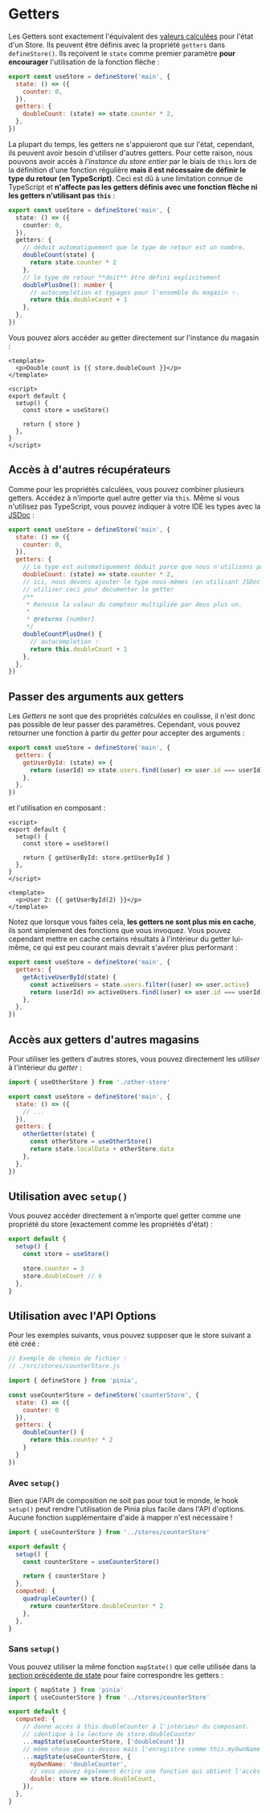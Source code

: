 # Getters

<VueSchoolLink
  href="https://vueschool.io/lessons/getters-in-pinia"
  title="Learn all about getters in Pinia"
/>

Les Getters sont exactement l'équivalent des [valeurs calculées](https://v3.vuejs.org/guide/reactivity-computed-watchers.html#computed-values) pour l'état d'un Store. Ils peuvent être définis avec la propriété `getters` dans `defineStore()`. Ils reçoivent le `state` comme premier paramètre **pour encourager** l'utilisation de la fonction flèche :

```js
export const useStore = defineStore('main', {
  state: () => ({
    counter: 0,
  }),
  getters: {
    doubleCount: (state) => state.counter * 2,
  },
})
```

La plupart du temps, les getters ne s'appuieront que sur l'état, cependant, ils peuvent avoir besoin d'utiliser d'autres getters. Pour cette raison, nous pouvons avoir accès à _l'instance du store entier_ par le biais de `this` lors de la définition d'une fonction régulière **mais il est nécessaire de définir le type du retour (en TypeScript)**. Ceci est dû à une limitation connue de TypeScript et **n'affecte pas les getters définis avec une fonction flèche ni les getters n'utilisant pas `this`** :

```ts
export const useStore = defineStore('main', {
  state: () => ({
    counter: 0,
  }),
  getters: {
    // déduit automatiquement que le type de retour est un nombre.
    doubleCount(state) {
      return state.counter * 2
    },
    // le type de retour **doit** être défini explicitement
    doublePlusOne(): number {
      // autocomplétion et typages pour l'ensemble du magasin ✨.
      return this.doubleCount + 1
    },
  },
})
```

Vous pouvez alors accéder au getter directement sur l'instance du magasin :

```vue
<template>
  <p>Double count is {{ store.doubleCount }}</p>
</template>

<script>
export default {
  setup() {
    const store = useStore()

    return { store }
  },
}
</script>
```

## Accès à d'autres récupérateurs

Comme pour les propriétés calculées, vous pouvez combiner plusieurs getters. Accédez à n'importe quel autre getter via `this`. Même si vous n'utilisez pas TypeScript, vous pouvez indiquer à votre IDE les types avec la [JSDoc](https://jsdoc.app/tags-returns.html) :

```js
export const useStore = defineStore('main', {
  state: () => ({
    counter: 0,
  }),
  getters: {
    // Le type est automatiquement déduit parce que nous n'utilisons pas `this`.
    doubleCount: (state) => state.counter * 2,
    // ici, nous devons ajouter le type nous-mêmes (en utilisant JSDoc en JS). Nous pouvons également
    // utiliser ceci pour documenter le getter
    /**
     * Renvoie la valeur du compteur multipliée par deux plus un.
     *
     * @returns {number}
     */
    doubleCountPlusOne() {
      // autocompletion ✨
      return this.doubleCount + 1
    },
  },
})
```

## Passer des arguments aux getters

Les _Getters_ ne sont que des propriétés _calculées_ en coulisse, il n'est donc pas possible de leur passer des paramètres. Cependant, vous pouvez retourner une fonction à partir du _getter_ pour accepter des arguments :

```js
export const useStore = defineStore('main', {
  getters: {
    getUserById: (state) => {
      return (userId) => state.users.find((user) => user.id === userId)
    },
  },
})
```

et l'utilisation en composant :

```vue
<script>
export default {
  setup() {
    const store = useStore()

    return { getUserById: store.getUserById }
  },
}
</script>

<template>
  <p>User 2: {{ getUserById(2) }}</p>
</template>
```

Notez que lorsque vous faites cela, **les getters ne sont plus mis en cache**, ils sont simplement des fonctions que vous invoquez. Vous pouvez cependant mettre en cache certains résultats à l'intérieur du getter lui-même, ce qui est peu courant mais devrait s'avérer plus performant :

```js
export const useStore = defineStore('main', {
  getters: {
    getActiveUserById(state) {
      const activeUsers = state.users.filter((user) => user.active)
      return (userId) => activeUsers.find((user) => user.id === userId)
    },
  },
})
```

## Accès aux getters d'autres magasins

Pour utiliser les getters d'autres stores, vous pouvez directement les _utiliser_ à l'intérieur du _getter_ :

```js
import { useOtherStore } from './other-store'

export const useStore = defineStore('main', {
  state: () => ({
    // ...
  }),
  getters: {
    otherGetter(state) {
      const otherStore = useOtherStore()
      return state.localData + otherStore.data
    },
  },
})
```

## Utilisation avec `setup()`

Vous pouvez accéder directement à n'importe quel getter comme une propriété du store (exactement comme les propriétés d'état) :

```js
export default {
  setup() {
    const store = useStore()

    store.counter = 3
    store.doubleCount // 6
  },
}
```

## Utilisation avec l'API Options

<VueSchoolLink
  href="https://vueschool.io/lessons/access-pinia-getters-in-the-options-api"
  title="Access Pinia Getters via the Options API"
/>

Pour les exemples suivants, vous pouvez supposer que le store suivant a été créé :

```js
// Exemple de chemin de fichier :
// ./src/stores/counterStore.js

import { defineStore } from 'pinia',

const useCounterStore = defineStore('counterStore', {
  state: () => ({
    counter: 0
  }),
  getters: {
    doubleCounter() {
      return this.counter * 2
    }
  }
})
```

### Avec `setup()`

Bien que l'API de composition ne soit pas pour tout le monde, le hook `setup()` peut rendre l'utilisation de Pinia plus facile dans l'API d'options. Aucune fonction supplémentaire d'aide à mapper n'est nécessaire !

```js
import { useCounterStore } from '../stores/counterStore'

export default {
  setup() {
    const counterStore = useCounterStore()

    return { counterStore }
  },
  computed: {
    quadrupleCounter() {
      return counterStore.doubleCounter * 2
    },
  },
}
```

### Sans `setup()`

Vous pouvez utiliser la même fonction `mapState()` que celle utilisée dans la [section précédente de state](./state.md#options-api) pour faire correspondre les getters :

```js
import { mapState } from 'pinia'
import { useCounterStore } from '../stores/counterStore'

export default {
  computed: {
    // donne accès à this.doubleCounter à l'intérieur du composant.
    // identique à la lecture de store.doubleCounter
    ...mapState(useCounterStore, ['doubleCount'])
    // même chose que ci-dessus mais l'enregistre comme this.myOwnName
    ...mapState(useCounterStore, {
      myOwnName: 'doubleCounter',
      // vous pouvez également écrire une fonction qui obtient l'accès au store
      double: store => store.doubleCount,
    }),
  },
}
```
